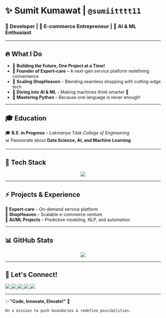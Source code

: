# ✨ **Sumit Kumawat** | `@sumiitttt11`  
### 🚀 **Developer | 🛒 E-commerce Entrepreneur | 🧠 AI & ML Enthusiast**  

---

## 🔥 **What I Do**  

- 🚀 **Building the Future, One Project at a Time!**  
- 🔧 **Founder of Expert-care** – A next-gen service platform redefining convenience  
- 🛒 **Scaling ShopHeaven** – Blending seamless shopping with cutting-edge tech  
- 🤖 **Diving into AI & ML** – Making machines think smarter 🚀  
- 🐍 **Mastering Python** – Because one language is never enough!  

---

## 🎓 **Education**  
🎓 **B.E. in Progress** – *Lokmanya Tilak College of Engineering*  
📊 Passionate about **Data Science, AI, and Machine Learning**  

---

## 🔦 **Tech Stack**  

<p align="center">
  <img src="https://skillicons.dev/icons?i=js,react,nodejs,python,tensorflow,postgresql,mongodb,git,github" />
</p>  

---

## ⚡ **Projects & Experience**  
🔹 **Expert-care** – On-demand service platform  
🔹 **ShopHeaven** – Scalable e-commerce venture  
🔹 **AI/ML Projects** – Predictive modeling, NLP, and automation  

---

## 📊 **GitHub Stats**  

<!--<p align="center">
  <img src="https://github-readme-stats.vercel.app/api?username=sumiitttt11&show_icons=true&theme=tokyonight" alt="GitHub Stats" />
</p>

<p align="center">
  <img src="https://github-readme-streak-stats.herokuapp.com/?user=sumiitttt11&theme=tokyonight" alt="GitHub Streak" />
</p> -->

<p align="center">
  <img src="https://github-profile-summary-cards.vercel.app/api/cards/profile-details?username=sumiitttt11&theme=tokyonight" />
</p>

---

## 📢 **Let's Connect!**  

<p align="left">
  <a href="https://github.com/sumiitttt11">
    <img src="https://img.shields.io/badge/GitHub-000?style=for-the-badge&logo=github&logoColor=white" />
  </a>
  <a href="https://linkedin.com/in/sumiitttt11">
    <img src="https://img.shields.io/badge/LinkedIn-0077B5?style=for-the-badge&logo=linkedin&logoColor=white" />
  </a>
  <a href="mailto:kumawatsumit984@gmail.com">
    <img src="https://img.shields.io/badge/Email-D14836?style=for-the-badge&logo=gmail&logoColor=white" />
  </a>
  <a href="https://www.instagram.com/sumiiitt.af">
    <img src="https://img.shields.io/badge/Instagram-E4405F?style=for-the-badge&logo=instagram&logoColor=white" />
  </a>
  <a href="https://twitter.com/sumiitttt11">
    <img src="https://img.shields.io/badge/Twitter-1DA1F2?style=for-the-badge&logo=twitter&logoColor=white" />
  </a>
</p>  

---

✨ **"Code, Innovate, Elevate!"** 🚀  

```md
On a mission to push boundaries & redefine possibilities.  

